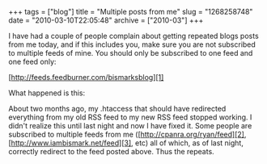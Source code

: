 +++
tags = ["blog"]
title = "Multiple posts from me"
slug = "1268258748"
date = "2010-03-10T22:05:48"
archive = ["2010-03"]
+++

I have had a couple of people complain about getting repeated blogs posts
from me today, and if this includes you, make sure you are not subscribed
to multiple feeds of mine. You should only be subscribed to one feed and
one feed only:

[http://feeds.feedburner.com/bismarksblog][1]

What happened is this:  

About two months ago, my .htaccess that should have redirected everything
from my old RSS feed to my new RSS feed stopped working.  I didn't realize
this until last night and now I have fixed it.  Some people are subscribed
to multiple feeds from me ([http://cpanra.org/ryan/feed][2],
[http://www.iambismark.net/feed][3], etc) all of which, as of last night,
correctly redirect to the feed posted above. Thus the repeats.

[1]: http://feeds.feedburner.com/bismarksblog
[2]: http://cpanra.org/ryan/feed
[3]: http://www.iambismark.net/feed
